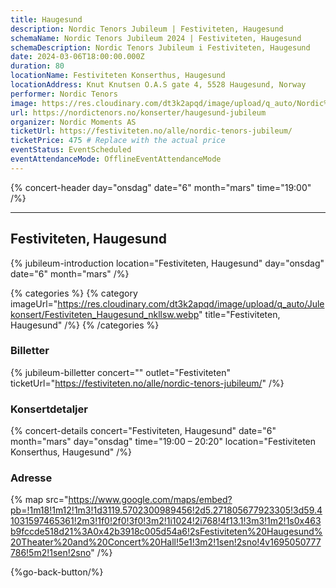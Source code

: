 ```yaml
---
title: Haugesund
description: Nordic Tenors Jubileum | Festiviteten, Haugesund
schemaName: Nordic Tenors Jubileum 2024 | Festiviteten, Haugesund
schemaDescription: Nordic Tenors Jubileum i Festiviteten, Haugesund
date: 2024-03-06T18:00:00.000Z
duration: 80
locationName: Festiviteten Konserthus, Haugesund
locationAddress: Knut Knutsen O.A.S gate 4, 5528 Haugesund, Norway
performer: Nordic Tenors
image: https://res.cloudinary.com/dt3k2apqd/image/upload/q_auto/Nordic%20Tenors/OG%20images/Jubileum/Haugesund_dssnfg.webp
url: https://nordictenors.no/konserter/haugesund-jubileum
organizer: Nordic Moments AS
ticketUrl: https://festiviteten.no/alle/nordic-tenors-jubileum/
ticketPrice: 475 # Replace with the actual price
eventStatus: EventScheduled
eventAttendanceMode: OfflineEventAttendanceMode
---
```


{% concert-header day="onsdag" date="6" month="mars" time="19:00" /%}

---

## Festiviteten, Haugesund

{% jubileum-introduction location="Festiviteten, Haugesund" day="onsdag" date="6" month="mars" /%}

{% categories %}
{% category imageUrl="https://res.cloudinary.com/dt3k2apqd/image/upload/q_auto/Julekonsert/Festiviteten_Haugesund_nkllsw.webp" title="Festiviteten, Haugesund" /%}
{% /categories %}

### Billetter

{% jubileum-billetter concert="" outlet="Festiviteten" ticketUrl="https://festiviteten.no/alle/nordic-tenors-jubileum/" /%}

### Konsertdetaljer

{% concert-details concert="Festiviteten, Haugesund" date="6" month="mars" day="onsdag" time="19:00 – 20:20" location="Festiviteten Konserthus, Haugesund" /%}

### Adresse

{% map src="https://www.google.com/maps/embed?pb=!1m18!1m12!1m3!1d3119.5702300989456!2d5.271805677923305!3d59.41031597465361!2m3!1f0!2f0!3f0!3m2!1i1024!2i768!4f13.1!3m3!1m2!1s0x463b9fccde518d21%3A0x42b3918c005d54a6!2sFestiviteten%20Haugesund%20Theater%20and%20Concert%20Hall!5e1!3m2!1sen!2sno!4v1695050777786!5m2!1sen!2sno" /%}

{%go-back-button/%}
